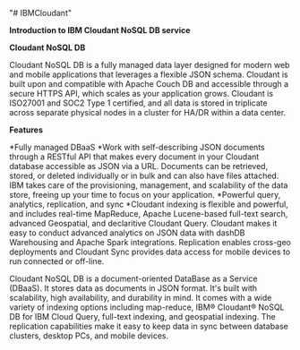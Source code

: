 "# IBMCloudant" 


**Introduction to IBM Cloudant NoSQL DB service**

**Cloudant NoSQL DB**

Cloudant NoSQL DB is a fully managed data layer designed for modern web and mobile applications that leverages a flexible JSON schema. Cloudant is built upon and compatible with Apache Couch DB and accessible through a secure HTTPS API, which scales as your application grows. Cloudant is ISO27001 and SOC2 Type 1 certified, and all data is stored in triplicate across separate physical nodes in a cluster for HA/DR within a data center.

**Features** 

*Fully managed DBaaS
	*Work with self-describing JSON documents through a RESTful API that makes every document in your Cloudant database accessible as JSON via a URL. Documents can be retrieved, stored, or deleted individually or in bulk and can also have files attached. IBM takes care of the provisioning, management, and scalability of the data store, freeing up your time to focus on your application.
*Powerful query, analytics, replication, and sync
	*Cloudant indexing is flexible and powerful, and includes real-time MapReduce, Apache Lucene-based full-text search, advanced Geospatial, and declaritive Cloudant Query. Cloudant makes it easy to conduct advanced analytics on JSON data with dashDB Warehousing and Apache Spark integrations. Replication enables cross-geo deployments and Cloudant Sync provides data access for mobile devices to run connected or off-line.

Cloudant NoSQL DB is a document-oriented DataBase as a Service (DBaaS). It stores data as documents in JSON format. It's built with scalability, high availability, and durability in mind. It comes with a wide variety of indexing options including map-reduce, IBM® Cloudant® NoSQL DB for IBM Cloud Query, full-text indexing, and geospatial indexing. The replication capabilities make it easy to keep data in sync between database clusters, desktop PCs, and mobile devices.


